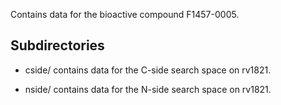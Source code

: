 Contains data for the bioactive compound F1457-0005.

## Subdirectories

- cside/ contains data for the C-side search space on rv1821.

- nside/ contains data for the N-side search space on rv1821.

